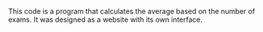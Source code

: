 This code is a program that calculates the average based on the number of exams. It was designed as a website with its own interface.
